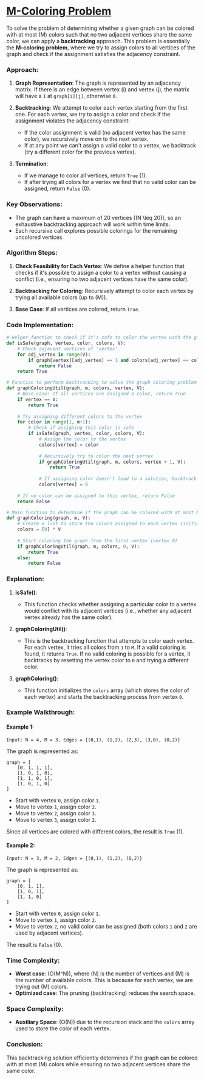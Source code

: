 # [M-Coloring Problem](https://www.geeksforgeeks.org/problems/m-coloring-problem-1587115620/1)

To solve the problem of determining whether a given graph can be colored with at most \(M\) colors such that no two adjacent vertices share the same color, we can apply a **backtracking** approach. This problem is essentially the **M-coloring problem**, where we try to assign colors to all vertices of the graph and check if the assignment satisfies the adjacency constraint.

### Approach:

1. **Graph Representation**: The graph is represented by an adjacency matrix. If there is an edge between vertex \(i\) and vertex \(j\), the matrix will have a `1` at `graph[i][j]`, otherwise `0`.

2. **Backtracking**: We attempt to color each vertex starting from the first one. For each vertex, we try to assign a color and check if the assignment violates the adjacency constraint:
   - If the color assignment is valid (no adjacent vertex has the same color), we recursively move on to the next vertex.
   - If at any point we can't assign a valid color to a vertex, we backtrack (try a different color for the previous vertex).
   
3. **Termination**: 
   - If we manage to color all vertices, return `True` (1).
   - If after trying all colors for a vertex we find that no valid color can be assigned, return `False` (0).

### Key Observations:
- The graph can have a maximum of 20 vertices (\(N \leq 20\)), so an exhaustive backtracking approach will work within time limits.
- Each recursive call explores possible colorings for the remaining uncolored vertices.

### Algorithm Steps:

1. **Check Feasibility for Each Vertex**: We define a helper function that checks if it's possible to assign a color to a vertex without causing a conflict (i.e., ensuring no two adjacent vertices have the same color).

2. **Backtracking for Coloring**: Recursively attempt to color each vertex by trying all available colors (up to \(M\)).

3. **Base Case**: If all vertices are colored, return `True`.

### Code Implementation:

```python
# Helper function to check if it's safe to color the vertex with the given color
def isSafe(graph, vertex, color, colors, V):
    # Check adjacent vertices of 'vertex'
    for adj_vertex in range(V):
        if graph[vertex][adj_vertex] == 1 and colors[adj_vertex] == color:
            return False
    return True

# Function to perform backtracking to solve the graph coloring problem
def graphColoringUtil(graph, m, colors, vertex, V):
    # Base case: If all vertices are assigned a color, return True
    if vertex == V:
        return True
    
    # Try assigning different colors to the vertex
    for color in range(1, m+1):
        # Check if assigning this color is safe
        if isSafe(graph, vertex, color, colors, V):
            # Assign the color to the vertex
            colors[vertex] = color
            
            # Recursively try to color the next vertex
            if graphColoringUtil(graph, m, colors, vertex + 1, V):
                return True
            
            # If assigning color doesn't lead to a solution, backtrack
            colors[vertex] = 0
    
    # If no color can be assigned to this vertex, return False
    return False

# Main function to determine if the graph can be colored with at most M colors
def graphColoring(graph, m, V):
    # Create a list to store the colors assigned to each vertex (initially uncolored)
    colors = [0] * V
    
    # Start coloring the graph from the first vertex (vertex 0)
    if graphColoringUtil(graph, m, colors, 0, V):
        return True
    else:
        return False
```

### Explanation:

1. **isSafe()**:
   - This function checks whether assigning a particular color to a vertex would conflict with its adjacent vertices (i.e., whether any adjacent vertex already has the same color).

2. **graphColoringUtil()**:
   - This is the backtracking function that attempts to color each vertex. For each vertex, it tries all colors from `1` to `M`. If a valid coloring is found, it returns `True`. If no valid coloring is possible for a vertex, it backtracks by resetting the vertex color to `0` and trying a different color.

3. **graphColoring()**:
   - This function initializes the `colors` array (which stores the color of each vertex) and starts the backtracking process from vertex `0`.

### Example Walkthrough:

#### Example 1:
```plaintext
Input: N = 4, M = 3, Edges = {(0,1), (1,2), (2,3), (3,0), (0,2)}
```
The graph is represented as:

```plaintext
graph = [
    [0, 1, 1, 1],
    [1, 0, 1, 0],
    [1, 1, 0, 1],
    [1, 0, 1, 0]
]
```

- Start with vertex `0`, assign color `1`.
- Move to vertex `1`, assign color `2`.
- Move to vertex `2`, assign color `3`.
- Move to vertex `3`, assign color `2`.

Since all vertices are colored with different colors, the result is `True` (1).

#### Example 2:
```plaintext
Input: N = 3, M = 2, Edges = {(0,1), (1,2), (0,2)}
```
The graph is represented as:

```plaintext
graph = [
    [0, 1, 1],
    [1, 0, 1],
    [1, 1, 0]
]
```

- Start with vertex `0`, assign color `1`.
- Move to vertex `1`, assign color `2`.
- Move to vertex `2`, no valid color can be assigned (both colors `1` and `2` are used by adjacent vertices).

The result is `False` (0).

### Time Complexity:
- **Worst case**: \(O(M^N)\), where \(N\) is the number of vertices and \(M\) is the number of available colors. This is because for each vertex, we are trying out \(M\) colors.
- **Optimized case**: The pruning (backtracking) reduces the search space.

### Space Complexity:
- **Auxiliary Space**: \(O(N)\) due to the recursion stack and the `colors` array used to store the color of each vertex.

### Conclusion:
This backtracking solution efficiently determines if the graph can be colored with at most \(M\) colors while ensuring no two adjacent vertices share the same color.
